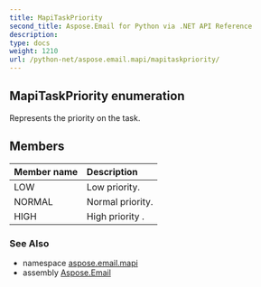```yaml
---
title: MapiTaskPriority
second_title: Aspose.Email for Python via .NET API Reference
description: 
type: docs
weight: 1210
url: /python-net/aspose.email.mapi/mapitaskpriority/
---
```


## MapiTaskPriority enumeration

Represents the priority on the task.

## Members
| Member name | Description |
| :- | :- |
|LOW|Low priority.|
|NORMAL|Normal priority.|
|HIGH|High priority .|

### See Also

* namespace [aspose.email.mapi](/email/python-net/aspose.email.mapi/)
* assembly [Aspose.Email](/email/python-net/)


